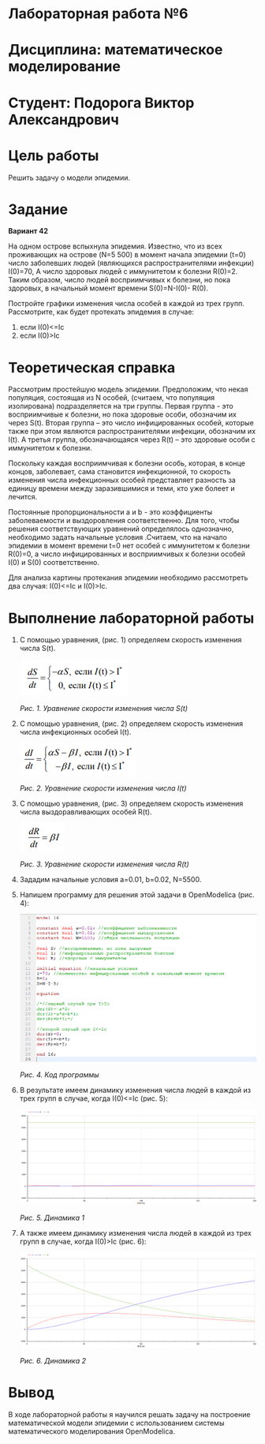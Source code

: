 # Лабораторная работа №6
# Дисциплина: математическое моделирование
# Студент: Подорога Виктор Александрович

# Цель работы

Решить задачу о модели эпидемии.

# Задание

**Вариант 42**

На одном острове вспыхнула эпидемия. Известно, что из всех проживающих на острове (N=5 500) в момент начала эпидемии (t=0) число заболевших людей (являющихся распространителями инфекции) I(0)=70, А число здоровых людей с иммунитетом к болезни R(0)=2. Таким образом, число людей восприимчивых к болезни, но пока здоровых, в начальный момент времени S(0)=N-I(0)- R(0).

Постройте графики изменения числа особей в каждой из трех групп. Рассмотрите, как будет протекать эпидемия в случае: 

1) если I(0)<=Ic 
2) если I(0)>Ic

# Теоретическая справка

Рассмотрим простейшую модель эпидемии. Предположим, что некая популяция, состоящая из N особей, (считаем, что популяция изолирована) подразделяется на три группы. Первая группа - это восприимчивые к болезни, но пока здоровые особи, обозначим их через S(t). Вторая группа – это число инфицированных особей, которые также при этом являются распространителями инфекции, обозначим их I(t). А третья группа, обозначающаяся через R(t) – это здоровые особи с иммунитетом к болезни.

Поскольку каждая восприимчивая к болезни особь, которая, в конце концов, заболевает, сама становится инфекционной, то скорость изменения числа инфекционных особей представляет разность за единицу времени между заразившимися и теми, кто уже болеет и лечится.

Постоянные пропорциональности a и b - это коэффициенты заболеваемости и выздоровления соответственно. Для того, чтобы решения соответствующих уравнений определялось однозначно, необходимо задать начальные условия .Считаем, что на начало эпидемии в момент времени t=0 нет особей с иммунитетом к болезни R(0)=0, а число инфицированных и восприимчивых к болезни особей I(0) и S(0) соответственно.

Для анализа картины протекания эпидемии необходимо рассмотреть два случая: I(0)<=Ic и I(0)>Ic.

# Выполнение лабораторной работы

1. С помощью уравнения, (рис. 1) определяем скорость изменения числа S(t).

   ![Уравнение скорости изменения числа S(t)](image/0.1.png)

   *Рис. 1. Уравнение скорости изменения числа S(t)*

2. С помощью уравнения, (рис. 2) определяем скорость изменения числа инфекционных особей I(t).

   ![Уравнение скорости изменения числа I(t)](image/0.2.png)

   *Рис. 2. Уравнение скорости изменения числа I(t)*

3. С помощью уравнения, (рис. 3) определяем скорость изменения числа выздоравливающих особей R(t).

   ![Уравнение скорости изменения числа R(t)](image/0.3.png)

   *Рис. 3. Уравнение скорости изменения числа R(t)*

2. Зададим начальные условия a=0.01, b=0.02, N=5500.

3. Напишем программу для решения этой задачи в OpenModelica (рис. 4):

   ![Код программы](image/1.png)

   *Рис. 4. Код программы*

4. В результате имеем динамику изменения числа людей в каждой из трех групп в случае, когда I(0)<=Ic (рис. 5):

   ![Динамика 1](image/2.png)

   *Рис. 5. Динамика 1*

9. А также имеем динамику изменения числа людей в каждой из трех групп в случае, когда I(0)>Ic (рис. 6):

   ![Динамика 2](image/3.png)

   *Рис. 6. Динамика 2*

# Вывод

В ходе лабораторной работы я научился решать задачу на построение математической модели эпидемии с использованием системы математического моделирования OpenModelica.
